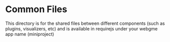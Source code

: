 # Common Files
This directory is for the shared files between different components (such as plugins, visualizers, etc) and is available in requirejs under your webgme app name (miniproject)
